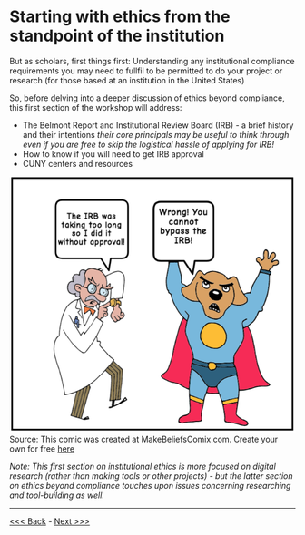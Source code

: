 # Starting with ethics from the standpoint of the institution

But as scholars, first things first:
Understanding any institutional compliance requirements you may need to fullfil to be permitted to do your project or research (for those based at an institution in the United States)  

So, before delving into a deeper discussion of ethics beyond compliance, this first section of the workshop will address:  

* The Belmont Report and Institutional Review Board (IRB) - a brief history and their intentions *their core principals may be useful to think through even if you are free to skip the logistical hassle of applying for IRB!*    
* How to know if you will need to get IRB approval
* CUNY centers and resources 

![a man in a lab coat pointing to his watch and saying the IRB was taking too long so I did it without approval! and then a super-hero dog with its arms in the air exclaiming wrong! you can't bypass the IRB!](../images/irbcomix.png)  
Source: This comic was created at MakeBeliefsComix.com. Create your own for free [here](https://www.makebeliefscomix.com/)  
   
*Note: This first section on institutional ethics is more focused on digital research (rather than making tools or other projects) - but the latter section on ethics beyond compliance touches upon issues concerning researching and tool-building as well.* 

******

[<<< Back](introduction.md) - [Next >>>](belmont.md)




